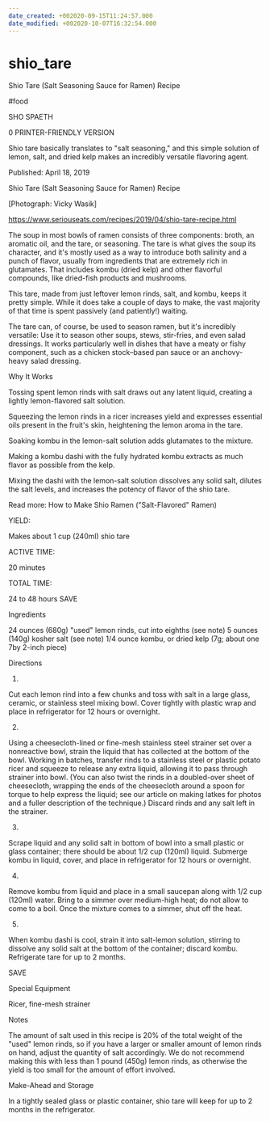 ```yaml
---
date_created: +002020-09-15T11:24:57.000
date_modified: +002020-10-07T16:32:54.000
---
```


# shio_tare

Shio Tare (Salt Seasoning Sauce for Ramen) Recipe

#food

SHO SPAETH

0 PRINTER-FRIENDLY VERSION

Shio tare basically translates to "salt seasoning," and this simple solution of lemon, salt, and dried kelp makes an incredibly versatile flavoring agent.

Published: April 18, 2019

Shio Tare (Salt Seasoning Sauce for Ramen) Recipe

[Photograph: Vicky Wasik]

https://www.seriouseats.com/recipes/2019/04/shio-tare-recipe.html

The soup in most bowls of ramen consists of three components: broth, an aromatic oil, and the tare, or seasoning. The tare is what gives the soup its character, and it's mostly used as a way to introduce both salinity and a punch of flavor, usually from ingredients that are extremely rich in glutamates. That includes kombu (dried kelp) and other flavorful compounds, like dried-fish products and mushrooms.

This tare, made from just leftover lemon rinds, salt, and kombu, keeps it pretty simple. While it does take a couple of days to make, the vast majority of that time is spent passively (and patiently!) waiting.

The tare can, of course, be used to season ramen, but it's incredibly versatile: Use it to season other soups, stews, stir-fries, and even salad dressings. It works particularly well in dishes that have a meaty or fishy component, such as a chicken stock–based pan sauce or an anchovy-heavy salad dressing.

Why It Works

Tossing spent lemon rinds with salt draws out any latent liquid, creating a lightly lemon-flavored salt solution.

Squeezing the lemon rinds in a ricer increases yield and expresses essential oils present in the fruit's skin, heightening the lemon aroma in the tare.

Soaking kombu in the lemon-salt solution adds glutamates to the mixture.

Making a kombu dashi with the fully hydrated kombu extracts as much flavor as possible from the kelp.

Mixing the dashi with the lemon-salt solution dissolves any solid salt, dilutes the salt levels, and increases the potency of flavor of the shio tare.

Read more: How to Make Shio Ramen ("Salt-Flavored" Ramen)

YIELD:

Makes about 1 cup (240ml) shio tare

ACTIVE TIME:

20 minutes

TOTAL TIME:

24 to 48 hours
 SAVE

Ingredients

24 ounces (680g) "used" lemon rinds, cut into eighths (see note)
5 ounces (140g) kosher salt (see note)
1/4 ounce kombu, or dried kelp (7g; about one 7by 2-inch piece)

Directions

1.

Cut each lemon rind into a few chunks and toss with salt in a large glass, ceramic, or stainless steel mixing bowl. Cover tightly with plastic wrap and place in refrigerator for 12 hours or overnight.

2.

Using a cheesecloth-lined or fine-mesh stainless steel strainer set over a nonreactive bowl, strain the liquid that has collected at the bottom of the bowl. Working in batches, transfer rinds to a stainless steel or plastic potato ricer and squeeze to release any extra liquid, allowing it to pass through strainer into bowl. (You can also twist the rinds in a doubled-over sheet of cheesecloth, wrapping the ends of the cheesecloth around a spoon for torque to help express the liquid; see our article on making latkes for photos and a fuller description of the technique.) Discard rinds and any salt left in the strainer.

3.

Scrape liquid and any solid salt in bottom of bowl into a small plastic or glass container; there should be about 1/2 cup (120ml) liquid. Submerge kombu in liquid, cover, and place in refrigerator for 12 hours or overnight.

4.

Remove kombu from liquid and place in a small saucepan along with 1/2 cup (120ml) water. Bring to a simmer over medium-high heat; do not allow to come to a boil. Once the mixture comes to a simmer, shut off the heat.

5.

When kombu dashi is cool, strain it into salt-lemon solution, stirring to dissolve any solid salt at the bottom of the container; discard kombu. Refrigerate tare for up to 2 months.

 SAVE

Special Equipment

Ricer, fine-mesh strainer

Notes

The amount of salt used in this recipe is 20% of the total weight of the "used" lemon rinds, so if you have a larger or smaller amount of lemon rinds on hand, adjust the quantity of salt accordingly. We do not recommend making this with less than 1 pound (450g) lemon rinds, as otherwise the yield is too small for the amount of effort involved.

Make-Ahead and Storage

In a tightly sealed glass or plastic container, shio tare will keep for up to 2 months in the refrigerator.
